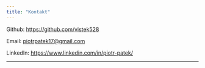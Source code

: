 ```yaml
---
title: "Kontakt"
---
```


Github: https://github.com/vistek528

Email: piotrpatek17@gmail.com

LinkedIn: https://www.linkedin.com/in/piotr-patek/

---

